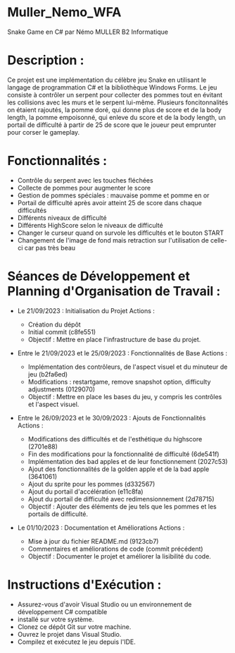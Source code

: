 # Muller_Nemo_WFA

Snake Game en C# par Némo MULLER B2 Informatique


# Description :

Ce projet est une implémentation du célèbre jeu Snake en utilisant le langage de programmation C# et la bibliothèque Windows Forms. Le jeu consiste à contrôler un serpent pour collecter des pommes tout en évitant les collisions avec les murs et le serpent lui-même. Plusieurs foncitonnalités on étaient rajoutés, la pomme doré, qui donne plus de score et de la body length, la pomme empoisonné, qui enleve du score et de la body length, un portail de difficulté à partir de 25 de score que le joueur peut emprunter pour corser le gameplay.

# Fonctionnalités :

- Contrôle du serpent avec les touches fléchées
- Collecte de pommes pour augmenter le score
- Gestion de pommes spéciales : mauvaise pomme et pomme en or
- Portail de difficulté après avoir atteint 25 de score dans chaque difficultés
- Différents niveaux de difficulté
- Différents HighScore selon le niveaux de difficulté
- Changer le curseur quand on survole les difficultés et le bouton START
- Changement de l'image de fond mais retraction sur l'utilisation de celle-ci car pas très beau

# Séances de Développement et Planning d'Organisation de Travail : 

- Le 21/09/2023 : Initialisation du Projet
Actions :
  - Création du dépôt 
  - Initial commit (c8fe551)
  - Objectif : Mettre en place l'infrastructure de base du projet.


- Entre le 21/09/2023 et le 25/09/2023 : Fonctionnalités de Base
Actions :
  - Implémentation des contrôleurs, de l'aspect visuel et du minuteur de jeu (b2fa6ed)
  - Modifications : restartgame, remove snapshot option, difficulty adjustments (0129070)
  - Objectif : Mettre en place les bases du jeu, y compris les contrôles et l'aspect visuel.


- Entre le 26/09/2023 et le 30/09/2023 : Ajouts de Fonctionnalités
Actions :
  - Modifications des difficultés et de l'esthétique du highscore (2701e88)
  - Fin des modifications pour la fonctionnalité de difficulté (6de541f)
  - Implémentation des bad apples et de leur fonctionnement (2027c53)
  - Ajout des fonctionnalités de la golden apple et de la bad apple (3641061)
  - Ajout du sprite pour les pommes (d332567)
  - Ajout du portail d'accélération (e11c8fa)
  - Ajout du portail de difficulté avec redimensionnement (2d78715)
  - Objectif : Ajouter des éléments de jeu tels que les pommes et les portails de difficulté.


- Le 01/10/2023 : Documentation et Améliorations
Actions :
  - Mise à jour du fichier README.md (9123cb7)
  - Commentaires et améliorations de code (commit précédent)
  - Objectif : Documenter le projet et améliorer la lisibilité du code.

# Instructions d'Exécution : 

- Assurez-vous d'avoir Visual Studio ou un environnement de développement C# compatible
- installé sur votre système.
- Clonez ce dépôt Git sur votre machine.
- Ouvrez le projet dans Visual Studio.
- Compilez et exécutez le jeu depuis l'IDE.
